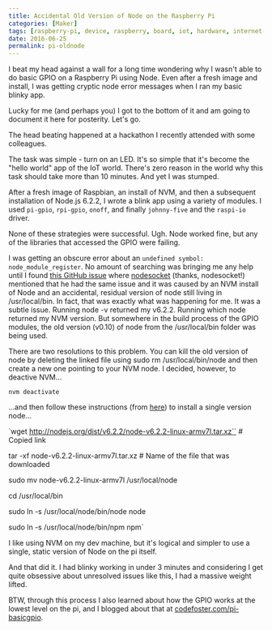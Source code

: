 ```yaml
---
title: Accidental Old Version of Node on the Raspberry Pi
categories: [Maker]
tags: [raspberry-pi, device, raspberry, board, iot, hardware, internet-of-things, electronics, pi, maker]
date: 2016-06-25
permalink: pi-oldnode
---
```


I beat my head against a wall for a long time wondering why I wasn't able to do basic GPIO on a Raspberry Pi using Node. Even after a fresh image and install, I was getting cryptic node error messages when I ran my basic blinky app.
<!--more-->
Lucky for me (and perhaps you) I got to the bottom of it and am going to document it here for posterity. Let's go.

The head beating happened at a hackathon I recently attended with some colleagues.

The task was simple - turn on an LED. It's so simple that it's become the "hello world" app of the IoT world. There's zero reason in the world why this task should take more than 10 minutes. And yet I was stumped.

After a fresh image of Raspbian, an install of NVM, and then a subsequent installation of Node.js 6.2.2, I wrote a blink app using a variety of modules. I used `pi-gpio`, `rpi-gpio`, `onoff`, and finally `johnny-five` and the `raspi-io` driver.

None of these strategies were successful. Ugh. Node worked fine, but any of the libraries that accessed the GPIO were failing.

I was getting an obscure error about an `undefined symbol: node_module_register`. No amount of searching was bringing me any help until I found [this GitHub issue](https://github.com/Unitech/PM2/issues/1477) where [nodesocket](https://github.com/nodesocket) (thanks, nodesocket!) mentioned that he had the same issue and it was caused by an NVM install of Node and an accidental, residual version of node still living in /usr/local/bin. In fact, that was exactly what was happening for me. It was a subtle issue. Running node -v returned my v6.2.2\. Running which node returned my NVM version. But somewhere in the build process of the GPIO modules, the old version (v0.10) of node from the /usr/local/bin folder was being used. 

There are two resolutions to this problem. You can kill the old version of node by deleting the linked file using sudo rm /usr/local/bin/node and then create a new one pointing to your NVM node. I decided, however, to deactive NVM...

`nvm deactivate`

...and then follow these instructions (from [here](https://github.com/nebrius/raspi-io/wiki/Getting-a-Raspberry-Pi-ready-for-NodeBots)) to install a single version node...

`wget http://nodejs.org/dist/v6.2.2/node-v6.2.2-linux-armv7l.tar.xz`` <span class="pl-c"># Copied link</span>

tar -xf node-v6.2.2-linux-armv7l.tar.xz <span class="pl-c"># Name of the file that was downloaded</span>

sudo mv node-v6.2.2-linux-armv7l /usr/local/node

<span class="pl-c1">cd</span> /usr/local/bin

sudo ln -s /usr/local/node/bin/node node

sudo ln -s /usr/local/node/bin/npm npm`

I like using NVM on my dev machine, but it's logical and simpler to use a single, static version of Node on the pi itself.

And that did it. I had blinky working in under 3 minutes and considering I get quite obsessive about unresolved issues like this, I had a massive weight lifted.

BTW, through this process I also learned about how the GPIO works at the lowest level on the pi, and I blogged about that at [codefoster.com/pi-basicgpio](http://codefoster.com/pi-basicgpio). 